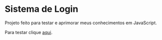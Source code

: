 # Sistema de Login
Projeto feito para testar e aprimorar meus conhecimentos em JavaScript.

Para testar clique [aqui](https://cardoso0.github.io/sistema-de-login/).
